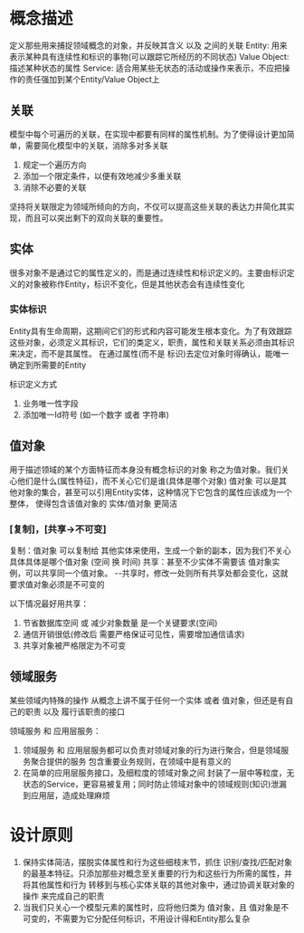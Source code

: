 # 概念描述
定义那些用来捕捉领域概念的对象，并反映其含义 以及 之间的关联
Entity: 用来表示某种具有连续性和标识的事物(可以跟踪它所经历的不同状态)
Value Object: 描述某种状态的属性
Service: 适合用某些无状态的活动或操作来表示，不应把操作的责任强加到某个Entity/Value Object上

## 关联
模型中每个可遍历的关联，在实现中都要有同样的属性机制。为了使得设计更加简单，需要简化模型中的关联，消除多对多关联
1. 规定一个遍历方向
2. 添加一个限定条件，以便有效地减少多重关联
3. 消除不必要的关联

坚持将关联限定为领域所倾向的方向，不仅可以提高这些关联的表达力并简化其实现，而且可以突出剩下的双向关联的重要性。

## 实体
很多对象不是通过它的属性定义的，而是通过连续性和标识定义的。主要由标识定义的对象被称作Entity，标识不变化，但是其他状态会有连续性变化

### 实体标识
Entity具有生命周期，这期间它们的形式和内容可能发生根本变化。为了有效跟踪这些对象，必须定义其标识，它们的类定义，职责，属性和关联关系必须由其标识来决定，而不是其属性。
在通过属性(而不是 标识)去定位对象时得确认，能唯一确定到所需要的Entity

标识定义方式
1. 业务唯一性字段
2. 添加唯一Id符号 (如一个数字 或者 字符串)


## 值对象
用于描述领域的某个方面特征而本身没有概念标识的对象 称之为值对象。我们关心他们是什么(属性特征)，而不关心它们是谁(具体是哪个对象)
值对象 可以是其他对象的集合，甚至可以引用Entity实体，这种情况下它包含的属性应该成为一个整体， 使得包含该值对象的 实体/值对象 更简洁

### [复制]，[共享->不可变]
复制：值对象 可以复制给 其他实体来使用，生成一个新的副本，因为我们不关心具体具体是哪个值对象 (空间 换 时间)
共享：甚至不少实体不需要该 值对象实例，可以共享同一个值对象。 --共享时，修改一处则所有共享处都会变化，这就要求值对象必须是不可变的

以下情况最好用共享：
1. 节省数据库空间 或 减少对象数量 是一个关键要求(空间)
2. 通信开销很低(修改后 需要严格保证可见性，需要增加通信请求)
3. 共享对象被严格限定为不可变


## 领域服务
某些领域内特殊的操作 从概念上讲不属于任何一个实体 或者 值对象，但还是有自己的职责 以及 履行该职责的接口

领域服务 和 应用层服务：
1. 领域服务 和 应用层服务都可以负责对领域对象的行为进行聚合，但是领域服务聚合提供的服务 包含重要业务规则，在领域中是有意义的
2. 在简单的应用层服务接口，及细粒度的领域对象之间 封装了一层中等粒度，无状态的Service，更容易被复用；同时防止领域对象中的领域规则(知识)泄漏到应用层，造成处理麻烦


# 设计原则
1. 保持实体简洁，摆脱实体属性和行为这些细枝末节，抓住 识别/查找/匹配对象的最基本特征。只添加那些对概念至关重要的行为和这些行为所需的属性，并将其他属性和行为 转移到与核心实体关联的其他对象中，通过协调关联对象的操作 来完成自己的职责
2. 当我们只关心一个模型元素的属性时，应将他归类为 值对象，且 值对象是不可变的，不需要为它分配任何标识，不用设计得和Entity那么复杂

